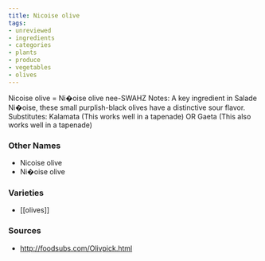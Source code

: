 ```yaml
---
title: Nicoise olive
tags:
- unreviewed
- ingredients
- categories
- plants
- produce
- vegetables
- olives
---
```

Nicoise olive = Ni�oise olive nee-SWAHZ Notes: A key ingredient in Salade Ni�oise, these small purplish-black olives have a distinctive sour flavor. Substitutes: Kalamata (This works well in a tapenade) OR Gaeta (This also works well in a tapenade)

### Other Names

* Nicoise olive
* Ni�oise olive

### Varieties

* [[olives]]

### Sources
* http://foodsubs.com/Olivpick.html
